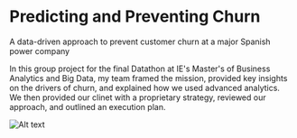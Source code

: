 # Predicting and Preventing Churn 
A data-driven approach to prevent customer churn at a major Spanish power company

In this group project for the final Datathon at IE's Master's of Business Analytics and Big Data, my team framed the mission, provided key insights on the drivers of churn, and explained how we used advanced analytics. We then provided our clinet with a proprietary strategy, reviewed our approach, and outlined an execution plan.

![Alt text](https://user-images.githubusercontent.com/65284472/140305229-5d1de0ad-4c9d-4387-90a0-7bf85bfd7499.png)


